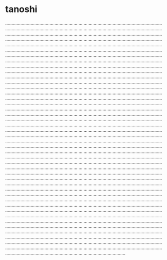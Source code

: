 # tanoshi
...................................................................................................................................................................................................................................................................................................................................................................................................................................................................................................................................................................................................................................................................................................................................................................................................................................................................................................................................................................................................................................................................................................................................................................................................................................................................................................................................................................................................................................................................................................................................................................................................................................................................................................................................................................................................................................................................................................................................................................................................................................................................................................................................................................................................................................................................................................................................................................................................................................................................................................................................................................................................................................................................................................................................................................................................................................................................................................................................................................................................................................................................................................................................................................................................................................................................................................................................................................................................................................................................................................................................................................................................................................................................................................................................................................................................................................................................................................................................................................................................................................................................................................................................................................................................................................................................................................................................................................................................................................................................................................................................................................................................................................................................................................................................................................................................................................................................................................................................................................................................................................................................................................................................................................................................................................................................................................................................................................................................................................................................................................................................................................................................................................................